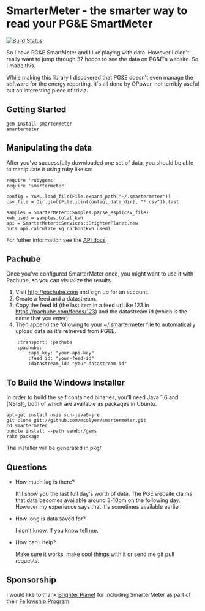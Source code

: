 SmarterMeter - the smarter way to read your PG&E SmartMeter
=========================================================

[![Build Status](https://travis-ci.org/mcolyer/smartermeter.png?branch=master)](https://travis-ci.org/mcolyer/smartermeter)

So I have PG&E SmartMeter and I like playing with data. However I didn't
really want to jump through 37 hoops to see the data on PG&E's website.
So I made this.

While making this library I discovered that PG&E doesn't even manage the
software for the energy reporting. It's all done by OPower, not terribly
useful but an interesting piece of trivia.

Getting Started
---------------

    gem install smartermeter
    smartermeter

Manipulating the data
---------------------

After you've successfully downloaded one set of data, you should be able
to manipulate it using ruby like so:

    require 'rubygems'
    require 'smartermeter'

    config = YAML.load_file(File.expand_path("~/.smartermeter"))
    csv_file = Dir.glob(File.join(config[:data_dir], "*.csv")).last

    samples = SmarterMeter::Samples.parse_espi(csv_file)
    kwh_used = samples.total_kwh
    api = SmarterMeter::Services::BrighterPlanet.new
    puts api.calculate_kg_carbon(kwh_used)

For futher information see the [API docs][rdoc]

Pachube
-----------------

Once you've configured SmarterMeter once, you might want to use it with
Pachube, so you can visualize the results.

1. Visit http://pachube.com and sign up for an account.
1. Create a feed and a datastream.
1. Copy the feed id (the last item in a feed url like 123 in
   https://pachube.com/feeds/123) and the datastream id (which is the
   name that you enter)
1. Then append the following to your ~/.smartermeter file to
automatically upload data as it's retrieved from PG&E.

```
    :transport: :pachube
    :pachube:
        :api_key: "your-api-key"
        :feed_id: "your-feed-id"
        :datastream_id: "your-datastream-id"
```

To Build the Windows Installer
--------

In order to build the self contained binaries, you'll need Java 1.6 and
(NSIS)[1], both of which are available as packages in Ubuntu.

    apt-get install nsis sun-java6-jre
    git clone git://github.com/mcolyer/smartermeter.git
    cd smartermeter
    bundle install --path vendor/gems
    rake package

The installer will be generated in pkg/

Questions
---------

* How much lag is there?

  It'll show you the last full day's worth of data. The PGE website
  claims that data becomes available around 3-10pm on the following day.
  However my experience says that it's sometimes available earlier.

* How long is data saved for?

  I don't know. If you know tell me.

* How can I help?

  Make sure it works, make cool things with it or send me git pull
  requests.

Sponsorship
-----------

I would like to thank [Brighter Planet][2] for including SmarterMeter as
part of their [Fellowship Program][3]

[1]: http://nsis.sourceforge.net/
[2]: http://brighterplanet.com/
[3]: http://brighterplanet.github.com/fellowship.html
[rdoc]: http://rdoc.info/github/mcolyer/smartermeter/master/frames
